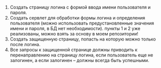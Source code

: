 1. Создать страницу логина с формой ввода имени пользователя и пароля.
2. Создать сервлет для обработки формы логина и определения пользователя (можно использовать предустановленные значения
   имени и пароля, в БД нет необходимости).
   пункты 1 и 2 уже реализованы, можно взять за основу в моем репозитории!
3. Создать защищенную страницу, попасть на которую можно только после логина.
4. Все запросы к защищенной странице должны приводить к перенаправлению на страницу логина, если пользователь еще не
   залогинен, а если залогинен – должны всегда быть успешными.